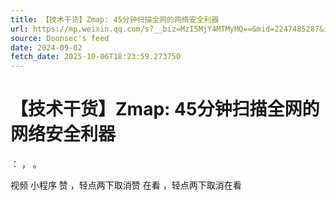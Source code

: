```yaml
---
title: 【技术干货】Zmap: 45分钟扫描全网的网络安全利器
url: https://mp.weixin.qq.com/s?__biz=MzI5MjY4MTMyMQ==&mid=2247485287&idx=1&sn=d52bbbb998dafd31f95a37fed1d48da3
source: Doonsec's feed
date: 2024-09-02
fetch_date: 2025-10-06T18:23:59.273750
---
```


# 【技术干货】Zmap: 45分钟扫描全网的网络安全利器

：
，
。

视频
小程序
赞
，轻点两下取消赞
在看
，轻点两下取消在看